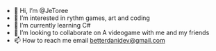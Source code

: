 - 👋 Hi, I’m @JeToree
- 👀 I’m interested in rythm games, art and coding
- 🌱 I’m currently learning C#
- 💞️ I’m looking to collaborate on A videogame with me and my friends
- 📫 How to reach me email betterdanidev@gmail.com

<!---
JeToree/JeToree is a ✨ special ✨ repository because its `README.md` (this file) appears on your GitHub profile.
You can click the Preview link to take a look at your changes.
--->
